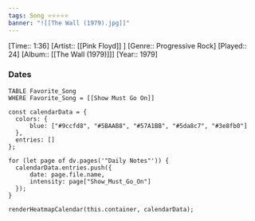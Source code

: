 ```yaml
---
tags: Song ⭐⭐⭐⭐⭐ 
banner: "![[The Wall (1979).jpg]]"
---
```

[Time:: 1:36]
[Artist:: [[Pink Floyd]] ]
[Genre:: Progressive Rock]
[Played:: 24]
[Album:: [[The Wall (1979)]]]
[Year:: 1979]
### Dates
````dataview
TABLE Favorite_Song
WHERE Favorite_Song = [[Show Must Go On]]
````
  ```dataviewjs
const calendarData = { 
	colors: { 
		blue: ["#9ccfd8", "#5BAAB8", "#57A1BB", "#5da8c7", "#3e8fb0"] 
	}, 
	entries: [] 
}; 

for (let page of dv.pages('"Daily Notes"')) { 
	calendarData.entries.push({ 
		date: page.file.name, 
		intensity: page["Show_Must_Go_On"]
	}); 
} 

renderHeatmapCalendar(this.container, calendarData);
```
